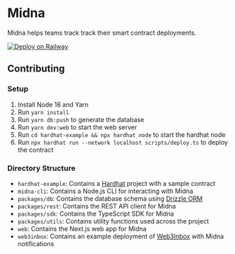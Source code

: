 # Midna

Midna helps teams track track their smart contract deployments.

[![Deploy on Railway](https://railway.app/button.svg)](https://railway.app/template/qc4V0T?referralCode=kMU60t)

## Contributing

### Setup

1. Install Node 18 and Yarn
2. Run `yarn install`
3. Run `yarn db:push` to generate the database
4. Run `yarn dev:web` to start the web server
5. Run `cd hardhat-example && npx hardhat node` to start the hardhat node
6. Run `npx hardhat run --network localhost scripts/deploy.ts` to deploy the contract

### Directory Structure

- `hardhat-example`: Contains a [Hardhat](https://hardhat.org/) project with a sample contract
- `midna-cli`: Contains a Node.js CLI for interacting with Midna
- `packages/db`: Contains the database schema using [Drizzle ORM](https://orm.drizzle.team/)
- `packages/rest`: Contains the REST API client for Midna
- `packages/sdk`: Contains the TypeScript SDK for Midna
- `packages/utils`: Contains utility functions used across the project
- `web`: Contains the Next.js web app for Midna
- `web3inbox`: Contains an example deployment of [Web3Inbox](https://web3inbox.com/) with Midna notifications
